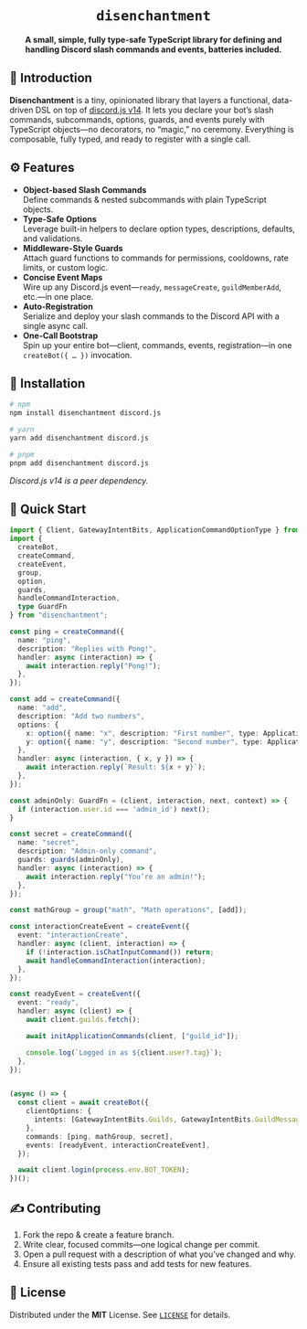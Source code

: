 <div align="center">
  <h1><code>disenchantment</code></h1>
  <p>
    <strong>
      A small, simple, fully type-safe TypeScript library for defining and handling Discord slash commands and events, batteries included.
    </strong>
  </p>
</div>

## 📖 Introduction

**Disenchantment** is a tiny, opinionated library that layers a functional, data-driven DSL on top of [discord.js v14](https://discord.js.org). It lets you declare your bot’s slash commands, subcommands, options, guards, and events purely with TypeScript objects—no decorators, no “magic,” no ceremony. Everything is composable, fully typed, and ready to register with a single call.

## ⚙️ Features

- **Object-based Slash Commands**  
  Define commands & nested subcommands with plain TypeScript objects.  
- **Type-Safe Options**  
  Leverage built-in helpers to declare option types, descriptions, defaults, and validations.  
- **Middleware-Style Guards**  
  Attach guard functions to commands for permissions, cooldowns, rate limits, or custom logic.  
- **Concise Event Maps**  
  Wire up any Discord.js event—`ready`, `messageCreate`, `guildMemberAdd`, etc.—in one place.  
- **Auto-Registration**  
  Serialize and deploy your slash commands to the Discord API with a single async call.  
- **One-Call Bootstrap**  
  Spin up your entire bot—client, commands, events, registration—in one `createBot({ … })` invocation.

## 🚀 Installation

```bash
# npm
npm install disenchantment discord.js

# yarn
yarn add disenchantment discord.js

# pnpm
pnpm add disenchantment discord.js
```

_Discord.js v14 is a peer dependency._

## 🏁 Quick Start

```ts
import { Client, GatewayIntentBits, ApplicationCommandOptionType } from "discord.js";
import {
  createBot,
  createCommand,
  createEvent,
  group,
  option,
  guards,
  handleCommandInteraction,
  type GuardFn
} from "disenchantment";

const ping = createCommand({
  name: "ping",
  description: "Replies with Pong!",
  handler: async (interaction) => {
    await interaction.reply("Pong!");
  },
});

const add = createCommand({
  name: "add",
  description: "Add two numbers",
  options: {
    x: option({ name: "x", description: "First number", type: ApplicationCommandOptionType.Number, required: true }),
    y: option({ name: "y", description: "Second number", type: ApplicationCommandOptionType.Number, required: true }),
  },
  handler: async (interaction, { x, y }) => {
    await interaction.reply(`Result: ${x + y}`);
  },
});

const adminOnly: GuardFn = (client, interaction, next, context) => {
  if (interaction.user.id === 'admin_id') next();
}

const secret = createCommand({
  name: "secret",
  description: "Admin-only command",
  guards: guards(adminOnly),
  handler: async (interaction) => {
    await interaction.reply("You’re an admin!");
  },
});

const mathGroup = group("math", "Math operations", [add]);

const interactionCreateEvent = createEvent({
  event: "interactionCreate",
  handler: async (client, interaction) => {
    if (!interaction.isChatInputCommand()) return;
    await handleCommandInteraction(interaction);
  },
});

const readyEvent = createEvent({
  event: "ready",
  handler: async (client) => {
    await client.guilds.fetch();

    await initApplicationCommands(client, ["guild_id"]);

    console.log(`Logged in as ${client.user?.tag}`);
  },
});


(async () => {
  const client = await createBot({
    clientOptions: {
      intents: [GatewayIntentBits.Guilds, GatewayIntentBits.GuildMessages],
    },
    commands: [ping, mathGroup, secret],
    events: [readyEvent, interactionCreateEvent],
  });

  await client.login(process.env.BOT_TOKEN);
})();
```

## ✍️ Contributing

1. Fork the repo & create a feature branch.  
2. Write clear, focused commits—one logical change per commit.  
3. Open a pull request with a description of what you’ve changed and why.  
4. Ensure all existing tests pass and add tests for new features.

## 📜 License

Distributed under the **MIT** License. See [`LICENSE`](./LICENSE) for details.
